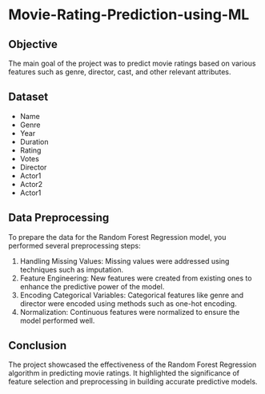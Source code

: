 # Movie-Rating-Prediction-using-ML

<h2>Objective</h2>
The main goal of the project was to predict movie ratings based on various features such as genre, director, cast, and other relevant attributes. <br>

<h2>Dataset</h2>
<ul>
  <li>Name</li>
  <li>Genre</li>
  <li>Year</li>
  <li>Duration</li>
  <li>Rating</li>
  <li>Votes</li>
  <li>Director</li>
  <li>Actor1</li>
  <li>Actor2</li>
  <li>Actor1</li>
</ul>

<h2>Data Preprocessing</h2>
To prepare the data for the Random Forest Regression model, you performed several preprocessing steps:<br>
<ol>
  <li>Handling Missing Values: Missing values were addressed using techniques such as imputation.</li>
  <li>Feature Engineering: New features were created from existing ones to enhance the predictive power of the model.</li>
  <li>Encoding Categorical Variables: Categorical features like genre and director were encoded using methods such as one-hot encoding.</li>
  <li>Normalization: Continuous features were normalized to ensure the model performed well.</li>
</ol>

<h2>Conclusion</h2>
The project showcased the effectiveness of the Random Forest Regression algorithm in predicting movie ratings. It highlighted the significance of feature selection and preprocessing in building accurate predictive models. <br>
